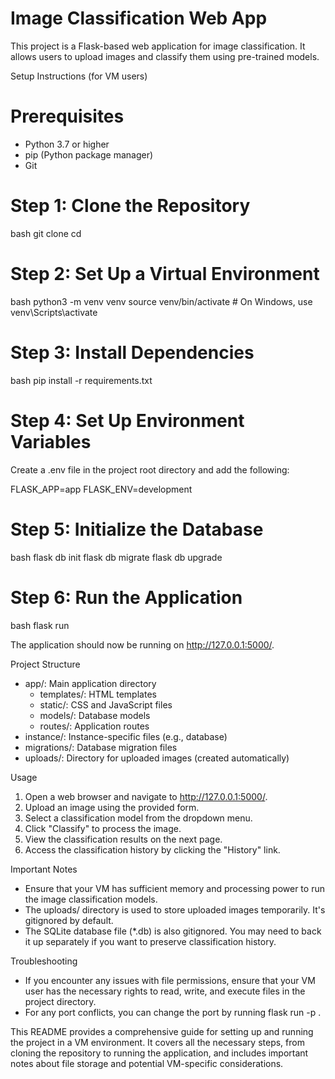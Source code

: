 
# Image Classification Web App

This project is a Flask-based web application for image classification. It allows users to upload images and classify them using pre-trained models.

 Setup Instructions (for VM users)

# Prerequisites

- Python 3.7 or higher
- pip (Python package manager)
- Git

# Step 1: Clone the Repository

bash
git clone <repository-url>
cd <project-directory>


# Step 2: Set Up a Virtual Environment

bash
python3 -m venv venv
source venv/bin/activate  # On Windows, use venv\Scripts\activate


# Step 3: Install Dependencies

bash
pip install -r requirements.txt


# Step 4: Set Up Environment Variables

Create a .env file in the project root directory and add the following:


FLASK_APP=app
FLASK_ENV=development


# Step 5: Initialize the Database

bash
flask db init
flask db migrate
flask db upgrade


# Step 6: Run the Application

bash
flask run


The application should now be running on http://127.0.0.1:5000/.

 Project Structure

- app/: Main application directory
  - templates/: HTML templates
  - static/: CSS and JavaScript files
  - models/: Database models
  - routes/: Application routes
- instance/: Instance-specific files (e.g., database)
- migrations/: Database migration files
- uploads/: Directory for uploaded images (created automatically)

 Usage

1. Open a web browser and navigate to http://127.0.0.1:5000/.
2. Upload an image using the provided form.
3. Select a classification model from the dropdown menu.
4. Click "Classify" to process the image.
5. View the classification results on the next page.
6. Access the classification history by clicking the "History" link.

 Important Notes

- Ensure that your VM has sufficient memory and processing power to run the image classification models.
- The uploads/ directory is used to store uploaded images temporarily. It's gitignored by default.
- The SQLite database file (*.db) is also gitignored. You may need to back it up separately if you want to preserve classification history.

 Troubleshooting

- If you encounter any issues with file permissions, ensure that your VM user has the necessary rights to read, write, and execute files in the project directory.
- For any port conflicts, you can change the port by running flask run -p <port-number>.



This README provides a comprehensive guide for setting up and running the project in a VM environment. It covers all the necessary steps, from cloning the repository to running the application, and includes important notes about file storage and potential VM-specific considerations.
